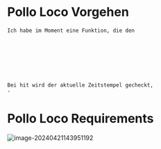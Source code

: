 # Pollo Loco Vorgehen



```pseudocode
Ich habe im Moment eine Funktion, die den 








```



```pseudocode
Bei hit wird der aktuelle Zeitstempel gecheckt, 
-
```



# Pollo Loco Requirements

![image-20240421143951192](/home/peet/.config/Typora/typora-user-images/image-20240421143951192.png)

